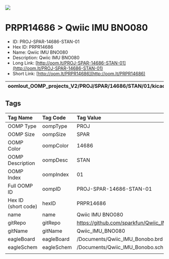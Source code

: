


  
![][im]
# PRPR14686 > Qwiic IMU BNO080

- ID: PROJ-SPAR-14686-STAN-01
- Hex ID: PRPR14686
- Name: Qwiic IMU BNO080
- Description: Qwiic IMU BNO080
- Long Link: [http://oom.lt/PROJ-SPAR-14686-STAN-01](http://oom.lt/PROJ-SPAR-14686-STAN-01)
- Short Link: [http://oom.lt/PRPR14686](http://oom.lt/PRPR14686)
  

|oomlout_OOMP_projects_V2/PROJ/SPAR/14686/STAN/01/kicadPcb3dFront.png|oomlout_OOMP_projects_V2/PROJ/SPAR/14686/STAN/01/kicadPcb3dBack.png|oomlout_OOMP_projects_V2/PROJ/SPAR/14686/STAN/01/kicadPcb3d.png||
| :---: | :---: | :---: | :---: |

## Tags
  

|Tag Name|Tag Code|Tag Value|
| :--- | :--- | :--- |
|OOMP Type|oompType|PROJ|
|OOMP Size|oompSize|SPAR|
|OOMP Color|oompColor|14686|
|OOMP Description|oompDesc|STAN|
|OOMP Index|oompIndex|01|
|Full OOMP ID|oompID|PROJ-SPAR-14686-STAN-01|
|Hex ID (short code)|hexID|PRPR14686|
|name|name|Qwiic IMU BNO080|
|gitRepo|gitRepo|https://github.com/sparkfun/Qwiic_IMU_BNO080|
|gitName|gitName|Qwiic_IMU_BNO080|
|eagleBoard|eagleBoard|/Documents/Qwiic_IMU_Bonobo.brd|
|eagleSchem|eagleSchem|/Documents/Qwiic_IMU_Bonobo.sch|
||||



[im]: PROJ/SPAR/14686/STAN/01/kicadPcb3d_450.png
